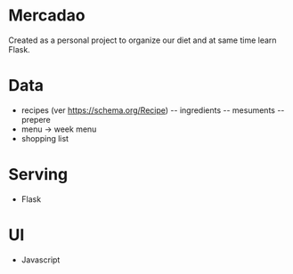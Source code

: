# Mercadao

Created as a personal project to organize our diet and at same time learn Flask.

# Data

- recipes (ver https://schema.org/Recipe)
 -- ingredients
 -- mesuments
 -- prepere
- menu -> week menu
- shopping list

# Serving

  - Flask
  
# UI

  - Javascript
